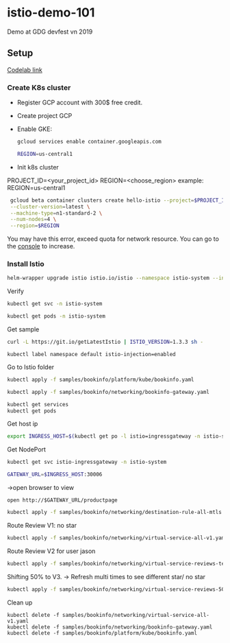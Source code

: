 # istio-demo-101
Demo at GDG devfest vn 2019

## Setup

[Codelab link](https://codelabs.developers.google.com/codelabs/cloud-hello-istio)

### Create K8s cluster

* Register GCP account with 300$ free credit.
* Create project GCP
* Enable GKE:

    ```bash
    gcloud services enable container.googleapis.com
    ```

    ```bash
    REGION=us-central1
    ```

* Init k8s cluster

PROJECT_ID=<your_project_id>
REGION=<choose_region> example: REGION=us-central1

   ```bash
    gcloud beta container clusters create hello-istio --project=$PROJECT_ID \
    --cluster-version=latest \
    --machine-type=n1-standard-2 \
    --num-nodes=4 \
    --region=$REGION
   ```

   You may have this error, exceed quota for network resource. You can go to the [console](https://console.cloud.google.com/iam-admin/quotas) to increase.

### Install Istio

```bash
helm-wrapper upgrade istio istio.io/istio --namespace istio-system --install --values istio.yaml
```

Verify

```bash
kubectl get svc -n istio-system
```

```bash
kubectl get pods -n istio-system
```

Get sample

```bash
curl -L https://git.io/getLatestIstio | ISTIO_VERSION=1.3.3 sh -
```

```enable
kubectl label namespace default istio-injection=enabled
```

Go to Istio folder

```bash
kubectl apply -f samples/bookinfo/platform/kube/bookinfo.yaml
```

```bash
kubectl apply -f samples/bookinfo/networking/bookinfo-gateway.yaml
```

```bash
kubectl get services
kubectl get pods
```

Get host ip

```bash
export INGRESS_HOST=$(kubectl get po -l istio=ingressgateway -n istio-system -o jsonpath='{.items[0].status.hostIP}')
```

Get NodePort

```bash
kubectl get svc istio-ingressgateway -n istio-system
```

```bash
GATEWAY_URL=$INGRESS_HOST:30006
```

->open browser to view

```code
open http://$GATEWAY_URL/productpage
```

```bash
kubectl apply -f samples/bookinfo/networking/destination-rule-all-mtls.yaml
```

Route Review V1: no star

```bash
kubectl apply -f samples/bookinfo/networking/virtual-service-all-v1.yaml
```

Route Review V2 for user jason

```bash
kubectl apply -f samples/bookinfo/networking/virtual-service-reviews-test-v2.yaml
```

Shifting 50% to V3. -> Refresh multi times to see different star/ no star

```bash
kubectl apply -f samples/bookinfo/networking/virtual-service-reviews-50-v3.yaml
```

Clean up

```code
kubectl delete -f samples/bookinfo/networking/virtual-service-all-v1.yaml
kubectl delete -f samples/bookinfo/networking/bookinfo-gateway.yaml
kubectl delete -f samples/bookinfo/platform/kube/bookinfo.yaml
```
